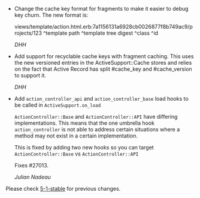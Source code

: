 *  Change the cache key format for fragments to make it easier to debug key churn. The new format is:

      views/template/action.html.erb:7a1156131a6928cb0026877f8b749ac9/projects/123
            ^template path           ^template tree digest            ^class   ^id

   *DHH*

*  Add support for recyclable cache keys with fragment caching. This uses the new versioned entries in the
   ActiveSupport::Cache stores and relies on the fact that Active Record has split #cache_key and #cache_version
   to support it.
   
   *DHH*

*  Add `action_controller_api` and `action_controller_base` load hooks to be called in `ActiveSupport.on_load`

    `ActionController::Base` and `ActionController::API` have differing implementations. This means that
    the one umbrella hook `action_controller` is not able to address certain situations where a method
    may not exist in a certain implementation.

    This is fixed by adding two new hooks so you can target `ActionController::Base` vs `ActionController::API`

    Fixes #27013.

    *Julian Nadeau*


Please check [5-1-stable](https://github.com/rails/rails/blob/5-1-stable/actionpack/CHANGELOG.md) for previous changes.
